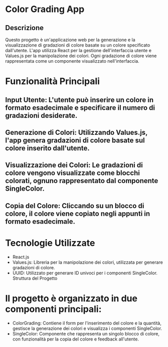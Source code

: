 # Color Grading App
## Descrizione
Questo progetto è un'applicazione web per la generazione e la visualizzazione di gradazioni di colore basate su un colore specificato dall'utente. L'app utilizza React per la gestione dell'interfaccia utente e Values.js per la manipolazione dei colori. Ogni gradazione di colore viene rappresentata come un componente visualizzato nell'interfaccia.

# Funzionalità Principali
## Input Utente: L'utente può inserire un colore in formato esadecimale e specificare il numero di gradazioni desiderate.

## Generazione di Colori: Utilizzando Values.js, l'app genera gradazioni di colore basate sul colore inserito dall'utente.

## Visualizzazione dei Colori: Le gradazioni di colore vengono visualizzate come blocchi colorati, ognuno rappresentato dal componente SingleColor.

## Copia del Colore: Cliccando su un blocco di colore, il colore viene copiato negli appunti in formato esadecimale.


# Tecnologie Utilizzate
- React.js
- Values.js: Libreria per la manipolazione dei colori, utilizzata per generare gradazioni di colore.
- UUID: Utilizzato per generare ID univoci per i componenti SingleColor.
Struttura del Progetto

# Il progetto è organizzato in due componenti principali:
- ColorGrading: Contiene il form per l'inserimento del colore e la quantità, gestisce la generazione dei colori e visualizza i componenti SingleColor.
- SingleColor: Componente che rappresenta un singolo blocco di colore, con funzionalità per la copia del colore e feedback all'utente.
